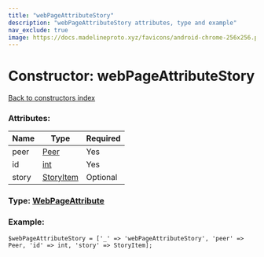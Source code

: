 ```yaml
---
title: "webPageAttributeStory"
description: "webPageAttributeStory attributes, type and example"
nav_exclude: true
image: https://docs.madelineproto.xyz/favicons/android-chrome-256x256.png
---
```

# Constructor: webPageAttributeStory  
[Back to constructors index](/API_docs/constructors/index.html)



### Attributes:

| Name     |    Type       | Required |
|----------|---------------|----------|
|peer|[Peer](/API_docs/types/Peer.html) | Yes|
|id|[int](/API_docs/types/int.html) | Yes|
|story|[StoryItem](/API_docs/types/StoryItem.html) | Optional|



### Type: [WebPageAttribute](/API_docs/types/WebPageAttribute.html)


### Example:

```
$webPageAttributeStory = ['_' => 'webPageAttributeStory', 'peer' => Peer, 'id' => int, 'story' => StoryItem];
```  
